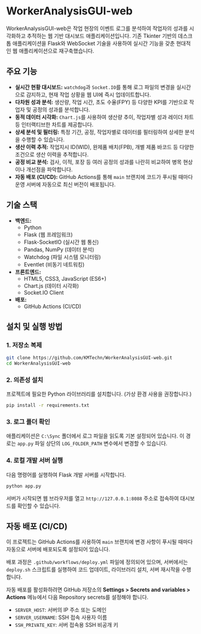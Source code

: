 # WorkerAnalysisGUI-web

WorkerAnalysisGUI-web은 작업 현장의 이벤트 로그를 분석하여 작업자의 성과를 시각화하고 추적하는 웹 기반 대시보드 애플리케이션입니다. 기존 Tkinter 기반의 데스크톱 애플리케이션을 Flask와 WebSocket 기술을 사용하여 실시간 기능을 갖춘 현대적인 웹 애플리케이션으로 재구축했습니다.

## 주요 기능

- **실시간 현황 대시보드:** `watchdog`과 `Socket.IO`를 통해 로그 파일의 변경을 실시간으로 감지하고, 현재 작업 상황을 웹 UI에 즉시 업데이트합니다.
- **다차원 성과 분석:** 생산량, 작업 시간, 초도 수율(FPY) 등 다양한 KPI를 기반으로 작업자 및 공정의 성과를 분석합니다.
- **동적 데이터 시각화:** `Chart.js`를 사용하여 생산량 추이, 작업자별 성과 레이더 차트 등 인터랙티브한 차트를 제공합니다.
- **상세 분석 및 필터링:** 특정 기간, 공정, 작업자별로 데이터를 필터링하여 상세한 분석을 수행할 수 있습니다.
- **생산 이력 추적:** 작업지시 ID(WID), 완제품 배치(FPB), 개별 제품 바코드 등 다양한 조건으로 생산 이력을 추적합니다.
- **공정 비교 분석:** 검사, 이적, 포장 등 여러 공정의 성과를 나란히 비교하여 병목 현상이나 개선점을 파악합니다.
- **자동 배포 (CI/CD):** GitHub Actions를 통해 `main` 브랜치에 코드가 푸시될 때마다 운영 서버에 자동으로 최신 버전이 배포됩니다.

## 기술 스택

- **백엔드:**
  - Python
  - Flask (웹 프레임워크)
  - Flask-SocketIO (실시간 웹 통신)
  - Pandas, NumPy (데이터 분석)
  - Watchdog (파일 시스템 모니터링)
  - Eventlet (비동기 네트워킹)
- **프론트엔드:**
  - HTML5, CSS3, JavaScript (ES6+)
  - Chart.js (데이터 시각화)
  - Socket.IO Client
- **배포:**
  - GitHub Actions (CI/CD)

## 설치 및 실행 방법

### 1. 저장소 복제

```bash
git clone https://github.com/KMTechn/WorkerAnalysisGUI-web.git
cd WorkerAnalysisGUI-web
```

### 2. 의존성 설치

프로젝트에 필요한 Python 라이브러리를 설치합니다. (가상 환경 사용을 권장합니다.)

```bash
pip install -r requirements.txt
```

### 3. 로그 폴더 확인

애플리케이션은 `C:\Sync` 폴더에서 로그 파일을 읽도록 기본 설정되어 있습니다. 이 경로는 `app.py` 파일 상단의 `LOG_FOLDER_PATH` 변수에서 변경할 수 있습니다.

### 4. 로컬 개발 서버 실행

다음 명령어를 실행하여 Flask 개발 서버를 시작합니다.

```bash
python app.py
```

서버가 시작되면 웹 브라우저를 열고 `http://127.0.0.1:8088` 주소로 접속하여 대시보드를 확인할 수 있습니다.

## 자동 배포 (CI/CD)

이 프로젝트는 GitHub Actions를 사용하여 `main` 브랜치에 변경 사항이 푸시될 때마다 자동으로 서버에 배포되도록 설정되어 있습니다.

배포 과정은 `.github/workflows/deploy.yml` 파일에 정의되어 있으며, 서버에서는 `deploy.sh` 스크립트를 실행하여 코드 업데이트, 라이브러리 설치, 서버 재시작을 수행합니다.

자동 배포를 활성화하려면 GitHub 저장소의 **Settings > Secrets and variables > Actions** 메뉴에서 다음 Repository secrets를 설정해야 합니다.

- `SERVER_HOST`: 서버의 IP 주소 또는 도메인
- `SERVER_USERNAME`: SSH 접속 사용자 이름
- `SSH_PRIVATE_KEY`: 서버 접속용 SSH 비공개 키

